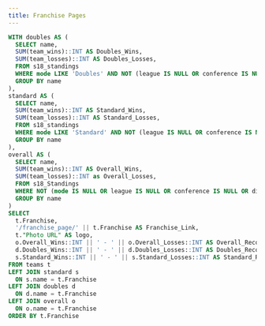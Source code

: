 ```yaml
---
title: Franchise Pages
---
```


<LastRefreshed prefix="Data last updated"/>

```sql joined_franchises
WITH doubles AS ( 
  SELECT name,
  SUM(team_wins)::INT AS Doubles_Wins,
  SUM(team_losses)::INT AS Doubles_Losses,
  FROM s18_standings
  WHERE mode LIKE 'Doubles' AND NOT (league IS NULL OR conference IS NULL OR division_name IS NULL)
  GROUP BY name 
),
standard AS (
  SELECT name,
  SUM(team_wins)::INT AS Standard_Wins,
  SUM(team_losses)::INT AS Standard_Losses,
  FROM s18_standings
  WHERE mode LIKE 'Standard' AND NOT (league IS NULL OR conference IS NULL OR division_name IS NULL)
  GROUP BY name  
),
overall AS (
  SELECT name,
  SUM(team_wins)::INT AS Overall_Wins,
  SUM(team_losses)::INT as Overall_Losses,
  FROM s18_Standings
  WHERE NOT (mode IS NULL OR league IS NULL OR conference IS NULL OR division_name IS NULL)
  GROUP BY name 
)
SELECT
  t.Franchise,
  '/franchise_page/' || t.Franchise AS Franchise_Link,
  t."Photo URL" AS logo,
  o.Overall_Wins::INT || ' - ' || o.Overall_Losses::INT AS Overall_Record,
  d.Doubles_Wins::INT || ' - ' || d.Doubles_Losses::INT AS Doubles_Record,
  s.Standard_Wins::INT || ' - ' || s.Standard_Losses::INT AS Standard_Record,
FROM teams t
LEFT JOIN standard s
  ON s.name = t.Franchise
LEFT JOIN doubles d 
  ON d.name = t.Franchise
LEFT JOIN overall o
  ON o.name = t.Franchise
ORDER BY t.Franchise
```

<DataTable data={joined_franchises} search=true rows=32 headerColor=#2a4b82 headerFontColor=white link=Franchise_Link>
  <Column id="Franchise" align=center/>
  <Column id="logo" contentType=image height=40px align=center />
  <Column id="Overall_Record" align=center />
  <Column id="Standard_Record" align=center />
  <Column id="Doubles_Record" align=center />
</DataTable>
